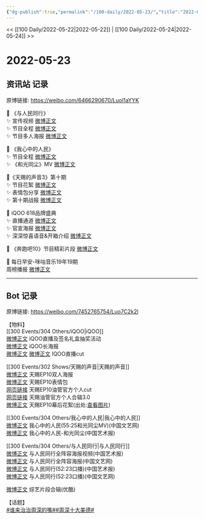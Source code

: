 ```yaml
---
{"dg-publish":true,"permalink":"/100-daily/2022-05-23/","title":"2022-05-23"}
---
```



<< [[100 Daily/2022-05-22\|2022-05-22]] | [[100 Daily/2022-05-24\|2022-05-24]] >>

# 2022-05-23

## 资讯站 记录

原博链接: https://weibo.com/6466290670/Luol1aYYK

🌟 《与人民同行》  
✨ 宣传视频 [微博正文](https://m.weibo.cn/6466290670/4772267315953766)  
✨ 节目全程 [微博正文](https://m.weibo.cn/6466290670/4772406494761927)  
✨ 节目多人海报 [微博正文](https://m.weibo.cn/6466290670/4772327809877028)

🌟 《我心中的人民》  
✨ 节目全程 [微博正文](https://m.weibo.cn/6466290670/4772233208399711)  
✨ 《和光同尘》MV [微博正文](https://m.weibo.cn/6466290670/4772422857261812)

🌟《天赐的声音3》第十期  
✨ 节目花絮 [微博正文](https://m.weibo.cn/6466290670/4772360320979002)  
✨ 表情包分享 [微博正文](https://m.weibo.cn/6466290670/4772266459793642)  
✨ 第十期战报 [微博正文](https://m.weibo.cn/6466290670/4772267529342961)

🌟 iQOO 618品牌盛典  
✨ 直播通道 [微博正文](https://m.weibo.cn/6466290670/4772243789579361)  
✨ 官宣海报 [微博正文](https://m.weibo.cn/6466290670/4772313247779083)  
✨ 深深惊喜语音&开箱介绍 [微博正文](https://m.weibo.cn/6466290670/4772378808682190)

🌟 《奔跑吧10》节目精彩片段 [微博正文](https://m.weibo.cn/6466290670/4772311964060417)

🌟 每日早安-咪咕音乐19年19期  
周榜播报 [微博正文](https://m.weibo.cn/6466290670/4772207865888929)

---
## Bot 记录

原博链接: https://weibo.com/7452765754/Luo7C2k2l

【物料】  
[[300 Events/304 Others/iQOO\|iQOO]]  
[微博正文](https://m.weibo.cn/6960161079/4772227662220097) iQOO直播及签名礼盒抽奖活动  
[微博正文](https://m.weibo.cn/6960161079/4772311284581086) iQOO长海报  
[微博正文](https://m.weibo.cn/1786590437/4772364833787807) [](https://m.weibo.cn/1591169702/4772365722192900) [微博正文](https://m.weibo.cn/6466290670/4772378808682190) IQOO直播cut

[[300 Events/302 Shows/天赐的声音\|天赐的声音]]  
[微博正文](https://m.weibo.cn/1315706994/4772227684239976) 天赐EP10双人海报  
[微博正文](https://m.weibo.cn/1315706994/4771925685962539) 天赐EP10表情包  
[网页链接](https://weibo.cn/sinaurl?u=https%3A%2F%2Fyoutu.be%2FzB3J85WSoFA) 天赐EP10油管官方个人cut  
[网页链接](https://weibo.cn/sinaurl?u=https%3A%2F%2Fm.youtube.com%2Fwatch%3Fv%3DkizOhJGFBc0) 天赐油管官方个人合辑3.0  
[微博正文](https://m.weibo.cn/6466290670/4772360320979002) 天赐EP10幕后花絮(出处:[查看图片](https://wx4.sinaimg.cn/large/0088n2Pggy1h2iqfe2l4kj30u01hdn10.jpg))

[[300 Events/304 Others/我心中的人民\|我心中的人民]]  
[微博正文](https://m.weibo.cn/3171364240/4772220126104627) 我心中的人民(55:25和光同尘MV)(中国文艺网)  
[微博正文](https://m.weibo.cn/1943724947/4772419556082279) 我心中的人民-和光同尘(中国艺术报)

[[300 Events/304 Others/与人民同行\|与人民同行]]  
[微博正文](https://m.weibo.cn/1943724947/4772285041083987) 与人民同行全阵容海报视频(中国艺术报)  
[微博正文](https://m.weibo.cn/3171364240/4772318041871761) 与人民同行全阵容海报(中国文艺网)  
[微博正文](https://m.weibo.cn/1943724947/4772386223951704) 与人民同行(52:23口播)(中国艺术报)  
[微博正文](https://m.weibo.cn/3171364240/4772394176875082) 与人民同行(52:23口播)(中国文艺网)

[微博正文](https://m.weibo.cn/1642904381/4772284236304586) 综艺片段合辑(优酷)

【话题】  
[#谁来治治周深的嘴#](https://s.weibo.com/weibo?q=%23%E8%B0%81%E6%9D%A5%E6%B2%BB%E6%B2%BB%E5%91%A8%E6%B7%B1%E7%9A%84%E5%98%B4%23)[#周深十大美德#](https://s.weibo.com/weibo?q=%23%E5%91%A8%E6%B7%B1%E5%8D%81%E5%A4%A7%E7%BE%8E%E5%BE%B7%23)

